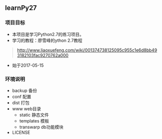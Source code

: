 ## learnPy27

### 项目目标

* 本项目是学习Python2.7的练习项目。
* 学习的教程：廖雪峰的ython 2.7教程
> http://www.liaoxuefeng.com/wiki/001374738125095c955c1e6d8bb493182103fac9270762a000
* 始于2017-05-15

### 环境说明

* backup 备份
* conf 配置
* dist 打包
* www web目录
    * static 静态文件
    * templates 模板
    * transwarp db功能模块
* LICENSE 